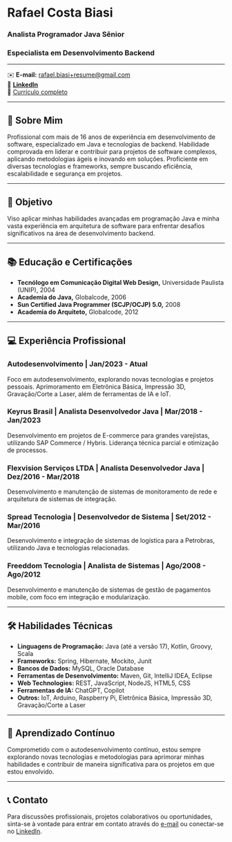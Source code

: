 # Rafael Costa Biasi

### Analista Programador Java Sênior
### Especialista em Desenvolvimento Backend

---

:envelope: **E-mail:** [rafael.biasi+resume@gmail.com](mailto:rafael.biasi+resume@gmail.com)  
:link: [**LinkedIn**](https://www.linkedin.com/in/rafael-biasi/)  
:scroll: [Currículo completo](Curriculum.md)

---

## :pushpin: Sobre Mim

Profissional com mais de 16 anos de experiência em desenvolvimento de software, especializado em Java e tecnologias de backend. Habilidade comprovada em liderar e contribuir para projetos de software complexos, aplicando metodologias ágeis e inovando em soluções. Proficiente em diversas tecnologias e frameworks, sempre buscando eficiência, escalabilidade e segurança em projetos.

---

## :dart: Objetivo

Viso aplicar minhas habilidades avançadas em programação Java e minha vasta experiência em arquitetura de software para enfrentar desafios significativos na área de desenvolvimento backend.

---

## :books: Educação e Certificações

- **Tecnólogo em Comunicação Digital Web Design,** Universidade Paulista (UNIP), 2004
- **Academia do Java,** Globalcode, 2006
- **Sun Certified Java Programmer (SCJP/OCJP) 5.0,** 2008
- **Academia do Arquiteto,** Globalcode, 2012

---

## :computer: Experiência Profissional

### Autodesenvolvimento | Jan/2023 - Atual
Foco em autodesenvolvimento, explorando novas tecnologias e projetos pessoais. Aprimoramento em Eletrônica Básica, Impressão 3D, Gravação/Corte a Laser, além de ferramentas de IA e IoT.

### **Keyrus Brasil** | Analista Desenvolvedor Java | Mar/2018 - Jan/2023
Desenvolvimento em projetos de E-commerce para grandes varejistas, utilizando SAP Commerce / Hybris. Liderança técnica parcial e otimização de processos.

### **Flexvision Serviços LTDA** | Analista Desenvolvedor Java | Dez/2016 - Mar/2018
Desenvolvimento e manutenção de sistemas de monitoramento de rede e arquitetura de sistemas de integração.

### **Spread Tecnologia** | Desenvolvedor de Sistema | Set/2012 - Mar/2016
Desenvolvimento e integração de sistemas de logística para a Petrobras, utilizando Java e tecnologias relacionadas.

### **Freeddom Tecnologia** | Analista de Sistemas | Ago/2008 - Ago/2012
Desenvolvimento e manutenção de sistemas de gestão de pagamentos mobile, com foco em integração e modularização.

---

## :hammer_and_wrench: Habilidades Técnicas

- **Linguagens de Programação:** Java (até a versão 17), Kotlin, Groovy, Scala
- **Frameworks:** Spring, Hibernate, Mockito, Junit
- **Bancos de Dados:** MySQL, Oracle Database
- **Ferramentas de Desenvolvimento:** Maven, Git, IntelliJ IDEA, Eclipse
- **Web Technologies:** REST, JavaScript, NodeJS, HTML5, CSS
- **Ferramentas de IA:** ChatGPT, Copilot
- **Outros:** IoT, Arduino, Raspberry Pi, Eletrônica Básica, Impressão 3D, Gravação/Corte a Laser

---

## :seedling: Aprendizado Contínuo

Comprometido com o autodesenvolvimento contínuo, estou sempre explorando novas tecnologias e metodologias para aprimorar minhas habilidades e contribuir de maneira significativa para os projetos em que estou envolvido.

---

## :telephone_receiver: Contato

Para discussões profissionais, projetos colaborativos ou oportunidades, sinta-se à vontade para entrar em contato através do [e-mail](mailto:rafael.biasi+resume@gmail.com) ou conectar-se no [LinkedIn](https://www.linkedin.com/in/rafael-biasi-82ba0912/).

